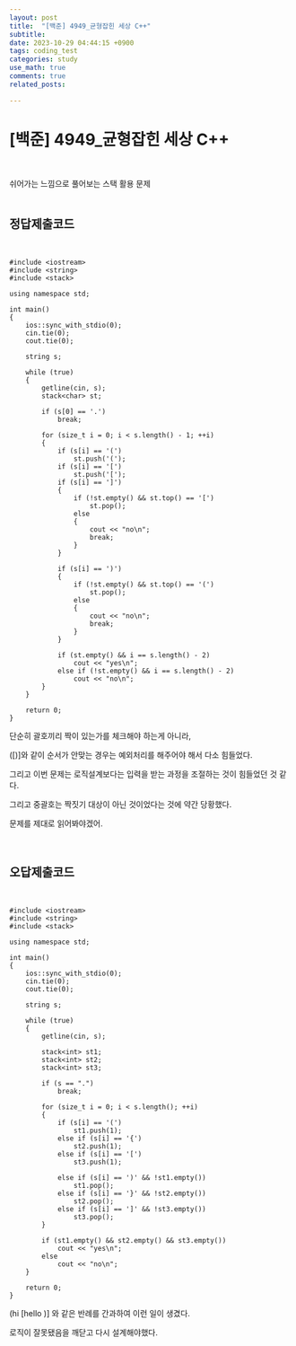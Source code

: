```yaml
---
layout: post
title:  "[백준] 4949_균형잡힌 세상 C++"
subtitle:   
date: 2023-10-29 04:44:15 +0900
tags: coding_test
categories: study
use_math: true
comments: true
related_posts:

---
```


# [백준] 4949_균형잡힌 세상 C++<br/>
<br/>

쉬어가는 느낌으로 풀어보는 스택 활용 문제<br/>
<br/>

## 정답제출코드<br/>
<br/>

```
#include <iostream>
#include <string>
#include <stack>

using namespace std;

int main()
{
    ios::sync_with_stdio(0);
    cin.tie(0);
    cout.tie(0);

    string s;

    while (true)
    {
        getline(cin, s);
        stack<char> st;

		if (s[0] == '.')
            break;

		for (size_t i = 0; i < s.length() - 1; ++i)
		{
			if (s[i] == '(')
                st.push('(');
			if (s[i] == '[')
                st.push('[');
			if (s[i] == ']')
			{
				if (!st.empty() && st.top() == '[')
                    st.pop();
				else
                {
                    cout << "no\n";
                    break;
                }
			}

			if (s[i] == ')')
			{
				if (!st.empty() && st.top() == '(')
                    st.pop();
				else
                {
                    cout << "no\n";
                    break;
                }
			}

			if (st.empty() && i == s.length() - 2)
                cout << "yes\n";
			else if (!st.empty() && i == s.length() - 2)
                cout << "no\n";
		}
    }

    return 0;
}
```

단순히 괄호끼리 짝이 있는가를 체크해야 하는게 아니라,<br/>

([)]와 같이 순서가 안맞는 경우는 예외처리를 해주어야 해서 다소 힘들었다.<br/>

그리고 이번 문제는 로직설계보다는 입력을 받는 과정을 조절하는 것이 힘들었던 것 같다.<br/>

그리고 중괄호는 짝짓기 대상이 아닌 것이었다는 것에 약간 당황했다.<br/>

문제를 제대로 읽어봐야겠어.<br/>

<br/>

## 오답제출코드<br/>
<br/>

```
#include <iostream>
#include <string>
#include <stack>

using namespace std;

int main()
{
    ios::sync_with_stdio(0);
    cin.tie(0);
    cout.tie(0);

    string s;

    while (true)
    {
        getline(cin, s);

        stack<int> st1;
        stack<int> st2;
        stack<int> st3;

        if (s == ".")
            break;

        for (size_t i = 0; i < s.length(); ++i)
        {
            if (s[i] == '(')
                st1.push(1);
            else if (s[i] == '{')
                st2.push(1);
            else if (s[i] == '[')
                st3.push(1);
            
            else if (s[i] == ')' && !st1.empty())
                st1.pop();
            else if (s[i] == '}' && !st2.empty())
                st2.pop();
            else if (s[i] == ']' && !st3.empty())
                st3.pop();
        }

        if (st1.empty() && st2.empty() && st3.empty())
            cout << "yes\n";
        else
            cout << "no\n";
    }

    return 0;
}
```

(hi [hello )] 와 같은 반례를 간과하여 이런 일이 생겼다.<br/>

로직이 잘못됐음을 깨닫고 다시 설계해야했다.<br/>
